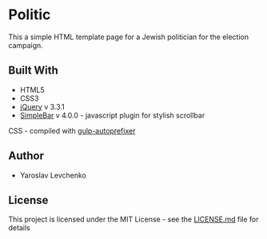 # Politic

This a simple HTML template page for a Jewish politician for the election campaign.

## Built With

- HTML5
- CSS3
- [jQuery](https://jquery.com/) v 3.3.1
- [SimpleBar](https://grsmto.github.io/simplebar/) v 4.0.0 - javascript plugin for stylish scrollbar

CSS - compiled with [gulp-autoprefixer](https://github.com/sindresorhus/gulp-autoprefixer)

## Author
- Yaroslav Levchenko

## License
This project is licensed under the MIT License - see the [LICENSE.md](License.md) file for details
